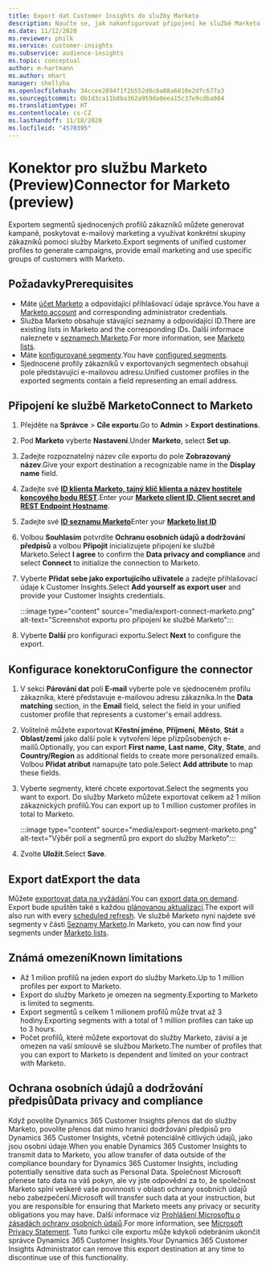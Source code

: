 ```yaml
---
title: Export dat Customer Insights do služby Marketo
description: Naučte se, jak nakonfigurovat připojení ke službě Marketo.
ms.date: 11/12/2020
ms.reviewer: philk
ms.service: customer-insights
ms.subservice: audience-insights
ms.topic: conceptual
author: m-hartmann
ms.author: mhart
manager: shellyha
ms.openlocfilehash: 34ccee2894f1f2b552d0c6a88a6810e2dfc677a3
ms.sourcegitcommit: 0b1d3ca11b8ba362a959da0eea15c37e9cdba084
ms.translationtype: HT
ms.contentlocale: cs-CZ
ms.lasthandoff: 11/18/2020
ms.locfileid: "4570395"
---
```

# <a name="connector-for-marketo-preview"></a><span data-ttu-id="f92d1-103">Konektor pro službu Marketo (Preview)</span><span class="sxs-lookup"><span data-stu-id="f92d1-103">Connector for Marketo (preview)</span></span>

<span data-ttu-id="f92d1-104">Exportem segmentů sjednocených profilů zákazníků můžete generovat kampaně, poskytovat e-mailový marketing a využívat konkrétní skupiny zákazníků pomocí služby Marketo.</span><span class="sxs-lookup"><span data-stu-id="f92d1-104">Export segments of unified customer profiles to generate campaigns, provide email marketing and use specific groups of customers with Marketo.</span></span>

## <a name="prerequisites"></a><span data-ttu-id="f92d1-105">Požadavky</span><span class="sxs-lookup"><span data-stu-id="f92d1-105">Prerequisites</span></span>

-   <span data-ttu-id="f92d1-106">Máte [účet Marketo](https://login.marketo.com/) a odpovídající přihlašovací údaje správce.</span><span class="sxs-lookup"><span data-stu-id="f92d1-106">You have a [Marketo account](https://login.marketo.com/) and corresponding administrator credentials.</span></span>
-   <span data-ttu-id="f92d1-107">Služba Marketo obsahuje stávající seznamy a odpovídající ID.</span><span class="sxs-lookup"><span data-stu-id="f92d1-107">There are existing lists in Marketo and the corresponding IDs.</span></span> <span data-ttu-id="f92d1-108">Další informace naleznete v [seznamech Marketo](https://docs.marketo.com/display/public/DOCS/Understanding+Static+Lists).</span><span class="sxs-lookup"><span data-stu-id="f92d1-108">For more information, see [Marketo lists](https://docs.marketo.com/display/public/DOCS/Understanding+Static+Lists).</span></span>
-   <span data-ttu-id="f92d1-109">Máte [konfigurované segmenty](segments.md).</span><span class="sxs-lookup"><span data-stu-id="f92d1-109">You have [configured segments](segments.md).</span></span>
-   <span data-ttu-id="f92d1-110">Sjednocené profily zákazníků v exportovaných segmentech obsahují pole představující e-mailovou adresu.</span><span class="sxs-lookup"><span data-stu-id="f92d1-110">Unified customer profiles in the exported segments contain a field representing an email address.</span></span>

## <a name="connect-to-marketo"></a><span data-ttu-id="f92d1-111">Připojení ke službě Marketo</span><span class="sxs-lookup"><span data-stu-id="f92d1-111">Connect to Marketo</span></span>

1. <span data-ttu-id="f92d1-112">Přejděte na **Správce** > **Cíle exportu**.</span><span class="sxs-lookup"><span data-stu-id="f92d1-112">Go to **Admin** > **Export destinations**.</span></span>

1. <span data-ttu-id="f92d1-113">Pod **Marketo** vyberte **Nastavení**.</span><span class="sxs-lookup"><span data-stu-id="f92d1-113">Under **Marketo**, select **Set up**.</span></span>

1. <span data-ttu-id="f92d1-114">Zadejte rozpoznatelný název cíle exportu do pole **Zobrazovaný název**.</span><span class="sxs-lookup"><span data-stu-id="f92d1-114">Give your export destination a recognizable name in the **Display name** field.</span></span>

1. <span data-ttu-id="f92d1-115">Zadejte své **[ID klienta Marketo, tajný klíč klienta a název hostitele koncového bodu REST](https://developers.marketo.com/rest-api/authentication/)**.</span><span class="sxs-lookup"><span data-stu-id="f92d1-115">Enter your **[Marketo client ID, Client secret and REST Endpoint Hostname](https://developers.marketo.com/rest-api/authentication/)**.</span></span>

1. <span data-ttu-id="f92d1-116">Zadejte své **[ID seznamu Marketo](https://docs.marketo.com/display/public/DOCS/Understanding+Static+Lists)**</span><span class="sxs-lookup"><span data-stu-id="f92d1-116">Enter your **[Marketo list ID](https://docs.marketo.com/display/public/DOCS/Understanding+Static+Lists)**</span></span> 

1. <span data-ttu-id="f92d1-117">Volbou **Souhlasím** potvrdíte **Ochranu osobních údajů a dodržování předpisů** a volbou **Připojit** inicializujete připojení ke službě Marketo.</span><span class="sxs-lookup"><span data-stu-id="f92d1-117">Select **I agree** to confirm the **Data privacy and compliance** and select **Connect** to initialize the connection to Marketo.</span></span>

1. <span data-ttu-id="f92d1-118">Vyberte **Přidat sebe jako exportujícího uživatele** a zadejte přihlašovací údaje k Customer Insights.</span><span class="sxs-lookup"><span data-stu-id="f92d1-118">Select **Add yourself as export user** and provide your Customer Insights credentials.</span></span>

   :::image type="content" source="media/export-connect-marketo.png" alt-text="Screenshot exportu pro připojení ke službě Marketo":::

1. <span data-ttu-id="f92d1-120">Vyberte **Další** pro konfiguraci exportu.</span><span class="sxs-lookup"><span data-stu-id="f92d1-120">Select **Next** to configure the export.</span></span>

## <a name="configure-the-connector"></a><span data-ttu-id="f92d1-121">Konfigurace konektoru</span><span class="sxs-lookup"><span data-stu-id="f92d1-121">Configure the connector</span></span>

1. <span data-ttu-id="f92d1-122">V sekci **Párování dat** poli **E-mail** vyberte pole ve sjednoceném profilu zákazníka, které představuje e-mailovou adresu zákazníka.</span><span class="sxs-lookup"><span data-stu-id="f92d1-122">In the **Data matching** section, in the **Email** field, select the field in your unified customer profile that represents a customer's email address.</span></span> 

1. <span data-ttu-id="f92d1-123">Volitelně můžete exportovat **Křestní jméno**, **Příjmení**, **Město**, **Stát** a **Oblast/zemi** jako další pole k vytvoření lépe přizpůsobených e-mailů.</span><span class="sxs-lookup"><span data-stu-id="f92d1-123">Optionally, you can export **First name**, **Last name**, **City**, **State**, and **Country/Region**  as additional fields to create more personalized emails.</span></span> <span data-ttu-id="f92d1-124">Volbou **Přidat atribut** namapujte tato pole.</span><span class="sxs-lookup"><span data-stu-id="f92d1-124">Select **Add attribute** to map these fields.</span></span>

1. <span data-ttu-id="f92d1-125">Vyberte segmenty, které chcete exportovat.</span><span class="sxs-lookup"><span data-stu-id="f92d1-125">Select the segments you want to export.</span></span> <span data-ttu-id="f92d1-126">Do služby Marketo můžete exportovat celkem až 1 milion zákaznických profilů.</span><span class="sxs-lookup"><span data-stu-id="f92d1-126">You can export up to 1 million customer profiles in total to Marketo.</span></span>

   :::image type="content" source="media/export-segment-marketo.png" alt-text="Výběr polí a segmentů pro export do služby Marketo":::

1. <span data-ttu-id="f92d1-128">Zvolte **Uložit**.</span><span class="sxs-lookup"><span data-stu-id="f92d1-128">Select **Save**.</span></span>

## <a name="export-the-data"></a><span data-ttu-id="f92d1-129">Export dat</span><span class="sxs-lookup"><span data-stu-id="f92d1-129">Export the data</span></span>

<span data-ttu-id="f92d1-130">Můžete [exportovat data na vyžádání](export-destinations.md).</span><span class="sxs-lookup"><span data-stu-id="f92d1-130">You can [export data on demand](export-destinations.md).</span></span> <span data-ttu-id="f92d1-131">Export bude spuštěn také s každou [plánovanou aktualizací](system.md#schedule-tab).</span><span class="sxs-lookup"><span data-stu-id="f92d1-131">The export will also run with every [scheduled refresh](system.md#schedule-tab).</span></span> <span data-ttu-id="f92d1-132">Ve službě Marketo nyní najdete své segmenty v části [Seznamy Marketo](ttps://docs.marketo.com/display/public/DOCS/Understanding+Static+Lists).</span><span class="sxs-lookup"><span data-stu-id="f92d1-132">In Marketo, you can now find your segments under [Marketo lists](ttps://docs.marketo.com/display/public/DOCS/Understanding+Static+Lists).</span></span>

## <a name="known-limitations"></a><span data-ttu-id="f92d1-133">Známá omezení</span><span class="sxs-lookup"><span data-stu-id="f92d1-133">Known limitations</span></span>

- <span data-ttu-id="f92d1-134">Až 1 milion profilů na jeden export do služby Marketo.</span><span class="sxs-lookup"><span data-stu-id="f92d1-134">Up to 1 million profiles per export to Marketo.</span></span>
- <span data-ttu-id="f92d1-135">Export do služby Marketo je omezen na segmenty.</span><span class="sxs-lookup"><span data-stu-id="f92d1-135">Exporting to Marketo is limited to segments.</span></span>
- <span data-ttu-id="f92d1-136">Export segmentů s celkem 1 milionem profilů může trvat až 3 hodiny.</span><span class="sxs-lookup"><span data-stu-id="f92d1-136">Exporting segments with a total of 1 million profiles can take up to 3 hours.</span></span> 
- <span data-ttu-id="f92d1-137">Počet profilů, které můžete exportovat do služby Marketo, závisí a je omezen na vaší smlouvě se službou Marketo.</span><span class="sxs-lookup"><span data-stu-id="f92d1-137">The number of profiles that you can export to Marketo is dependent and limited on your contract with Marketo.</span></span>

## <a name="data-privacy-and-compliance"></a><span data-ttu-id="f92d1-138">Ochrana osobních údajů a dodržování předpisů</span><span class="sxs-lookup"><span data-stu-id="f92d1-138">Data privacy and compliance</span></span>

<span data-ttu-id="f92d1-139">Když povolíte Dynamics 365 Customer Insights přenos dat do služby Marketo, povolíte přenos dat mimo hranici dodržování předpisů pro Dynamics 365 Customer Insights, včetně potenciálně citlivých údajů, jako jsou osobní údaje.</span><span class="sxs-lookup"><span data-stu-id="f92d1-139">When you enable Dynamics 365 Customer Insights to transmit data to Marketo, you allow transfer of data outside of the compliance boundary for Dynamics 365 Customer Insights, including potentially sensitive data such as Personal Data.</span></span> <span data-ttu-id="f92d1-140">Společnost Microsoft přenese tato data na váš pokyn, ale vy jste odpovědní za to, že společnost Marketo splní veškeré vaše povinnosti v oblasti ochrany osobních údajů nebo zabezpečení.</span><span class="sxs-lookup"><span data-stu-id="f92d1-140">Microsoft will transfer such data at your instruction, but you are responsible for ensuring that Marketo meets any privacy or security obligations you may have.</span></span> <span data-ttu-id="f92d1-141">Další informace viz [Prohlášení Microsoftu o zásadách ochrany osobních údajů](https://go.microsoft.com/fwlink/?linkid=396732).</span><span class="sxs-lookup"><span data-stu-id="f92d1-141">For more information, see [Microsoft Privacy Statement](https://go.microsoft.com/fwlink/?linkid=396732).</span></span>
<span data-ttu-id="f92d1-142">Tuto funkci cíle exportu může kdykoli odebráním ukončit správce Dynamics 365 Customer Insights.</span><span class="sxs-lookup"><span data-stu-id="f92d1-142">Your Dynamics 365 Customer Insights Administrator can remove this export destination at any time to discontinue use of this functionality.</span></span>
